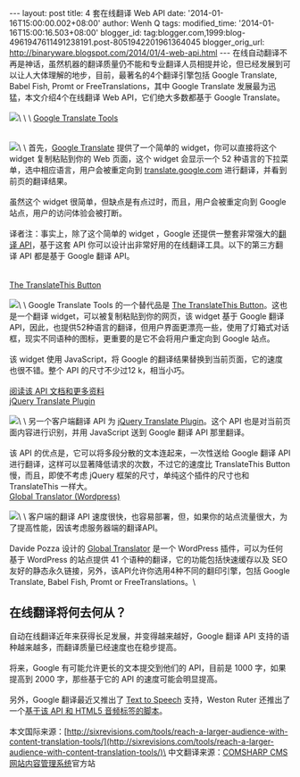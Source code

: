 --- layout: post title: 4 套在线翻译 Web API date:
'2014-01-16T15:00:00.002+08:00' author: Wenh Q tags: modified\_time:
'2014-01-16T15:00:16.503+08:00' blogger\_id:
tag:blogger.com,1999:blog-4961947611491238191.post-8051942201961364045
blogger\_orig\_url:
http://binaryware.blogspot.com/2014/01/4-web-api.html ---
在线自动翻译不再是神话，虽然机器的翻译质量仍不能和专业翻译人员相提并论，但已经发展到可以让人大体理解的地步，目前，最著名的4个翻译引擎包括
Google Translate, Babel Fish, Promt or FreeTranslations，其中 Google
Translate 发展最为迅猛，本文介绍4个在线翻译 Web API，它们绝大多数都基于
Google Translate。\
\
![](https://images-blogger-opensocial.googleusercontent.com/gadgets/proxy?url=http%3A%2F%2Fimages.sixrevisions.com%2F2010%2F01%2F25-01_translation_on_the_web.png&container=blogger&gadget=a&rewriteMime=image%2F*)\
\
\
[Google Translate
Tools](http://translate.google.com/translate_tools)[](http://translate.google.com/translate_tools)\
\
\
![](https://images-blogger-opensocial.googleusercontent.com/gadgets/proxy?url=http%3A%2F%2Fimages.sixrevisions.com%2F2010%2F01%2F25-02_google_translate_tools.png&container=blogger&gadget=a&rewriteMime=image%2F*)\
\
首先，[Google Translate](http://translate.google.com/translate_tools)
提供了一个简单的 widget，你可以直接将这个 widget 复制粘贴到你的 Web
页面，这个 widget 会显示一个 52
种语言的下拉菜单，选中相应语言，用户会被重定向到
[translate.google.com](http://translate.google.com/)
进行翻译，并看到前页的翻译结果。\
\
虽然这个 widget 很简单，但缺点是有点过时，而且，用户会被重定向到 Google
站点，用户的访问体验会被打断。\
\
译者注：事实上，除了这个简单的 widget ，Google
还提供一整套非常强大的[翻译
API](http://code.google.com/apis/ajaxlanguage/documentation/)，基于这套
API 你可以设计出非常好用的在线翻译工具。以下的第三方翻译 API 都是基于
Google 翻译 API。\
\
\
[The TranslateThis Button](http://translateth.is/)\
\
![](https://images-blogger-opensocial.googleusercontent.com/gadgets/proxy?url=http%3A%2F%2Fimages.sixrevisions.com%2F2010%2F01%2F25-03_translate_this_button.png&container=blogger&gadget=a&rewriteMime=image%2F*)\
\
Google Translate Tools 的一个替代品是 [The TranslateThis
Button](http://translateth.is/)。这也是一个翻译
widget，可以被复制粘贴到你的网页，该 widget 基于 Google 翻译
API，因此，也提供52种语言的翻译，但用户界面更漂亮一些，使用了灯箱式对话框，现实不同语种的图标，更重要的是它不会将用户重定向到
Google 站点。\
\
该 widget 使用 JavaScript，将 Google
的翻译结果替换到当前页面，它的速度也很不错。整个 API 的尺寸不少过12
k，相当小巧。\
\
[阅读该 API 文档和更多资料](http://translateth.is/docs)\
[jQuery Translate Plugin](http://code.google.com/p/jquery-translate/)\
\
![](https://images-blogger-opensocial.googleusercontent.com/gadgets/proxy?url=http%3A%2F%2Fimages.sixrevisions.com%2F2010%2F01%2F25-04_jquery_logo.png&container=blogger&gadget=a&rewriteMime=image%2F*)\
\
另一个客户端翻译 API 为 [jQuery Translate
Plugin](http://code.google.com/p/jquery-translate/)。这个 API
也是对当前页面内容进行识别，并用 JavaScript 送到 Google 翻译 API
那里翻译。\
\
该 API 的优点是，它可以将多段分散的文本连起来，一次性送给 Google 翻译
API 进行翻译，这样可以显著降低请求的次数，不过它的速度比 TranslateThis
Button 慢，而且，即使不考虑 jQuery 框架的尺寸，单纯这个插件的尺寸也和
TranslateThis 一样大。\
[Global Translator
(Wordpress)](http://wordpress.org/extend/plugins/global-translator/)\
\
![](https://images-blogger-opensocial.googleusercontent.com/gadgets/proxy?url=http%3A%2F%2Fimages.sixrevisions.com%2F2010%2F01%2F25-05_wordpress_logo.png&container=blogger&gadget=a&rewriteMime=image%2F*)\
\
客户端的翻译 API
速度很快，也容易部署，但，如果你的站点流量很大，为了提高性能，因该考虑服务器端的翻译API。\
\
Davide Pozza 设计的 [Global
Translator](http://wordpress.org/extend/plugins/global-translator/)
是一个 WordPress 插件，可以为任何基于 WordPress 的站点提供 41
个语种的翻译，它的功能包括快速缓存以及 SEO
友好的静态永久链接，另外，该API允许你选用4种不同的翻印引擎，包括 Google
Translate, Babel Fish, Promt or FreeTranslations。\

在线翻译将何去何从？
--------------------

自动在线翻译近年来获得长足发展，并变得越来越好，Google 翻译 API
支持的语种越来越多，而翻译质量已经速度也在稳步提高。\
\
将来，Google 有可能允许更长的文本提交到他们的 API，目前是 1000
字，如果提高到 2000 字，那些基于它的 API 的速度可能会明显提高。\
\
另外，Google 翻译最近又推出了 [Text to
Speech](http://googleblog.blogspot.com/2009/11/new-look-for-google-translate.html)
支持，Weston Ruter 还推出了一个[基于该 API 和 HTML5
音频标签的脚本](http://weston.ruter.net/projects/google-tts/)。\
\
本文国际来源：[http://sixrevisions.com/tools/reach-a-larger-audience-with-content-translation-tools/](http://sixrevisions.com/tools/reach-a-larger-audience-with-content-translation-tools/)\
中文翻译来源：[COMSHARP CMS
网站内容管理系统](http://www.comsharp.com/)官方站
